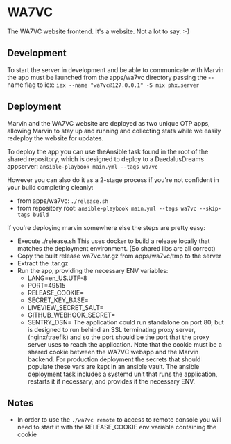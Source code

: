 # WA7VC
The WA7VC website frontend. 
It's a website. Not a lot to say. :-)

## Development
To start the server in development and be able to communicate with Marvin
the app must be launched from the apps/wa7vc directory passing the --name
flag to iex: `iex --name "wa7vc@127.0.0.1" -S mix phx.server`

## Deployment
Marvin and the WA7VC website are deployed as two unique OTP apps, allowing
Marvin to stay up and running and collecting stats while we easily redeploy
the website for updates.

To deploy the app you can use theAnsible task found in the root of the shared
repository, which is designed to deploy to a DaedalusDreams appserver:
`ansible-playbook main.yml --tags wa7vc`

However you can also do it as a 2-stage process if you're not confident in your
build completing cleanly:
  * from apps/wa7vc: `./release.sh`
  * from repository root:
    `ansible-playbook main.yml --tags wa7vc --skip-tags build`

if you're deploying marvin somewhere else the steps are pretty easy:
  * Execute ./release.sh
    This uses docker to build a release locally that matches the deployment
    environment. (So shared libs are all correct)
  * Copy the built release wa7vc.tar.gz from apps/wa7vc/tmp to the server
  * Extract the .tar.gz
  * Run the app, providing the necessary ENV variables:
    * LANG=en_US.UTF-8
    * PORT=49515
    * RELEASE_COOKIE=
    * SECRET_KEY_BASE=
    * LIVEVIEW_SECRET_SALT=
    * GITHUB_WEBHOOK_SECRET=
    * SENTRY_DSN=
    The application could run standalone on port 80, but is designed to run
    behind an SSL terminating proxy server, (nginx/traefik) and so the port
    should be the port that the proxy server uses to reach the application.
    Note that the cookie must be a shared cookie between the WA7VC webapp
    and the Marvin backend.
    For production deployment the secrets that should populate these vars
    are kept in an ansible vault.
    The ansible deployment task includes a systemd unit that runs the
    application, restarts it if necessary, and provides it the necessary ENV.

## Notes
  * In order to use the `./wa7vc remote` to access to remote console you will
    need to start it with the RELEASE_COOKIE env variable containing the cookie
